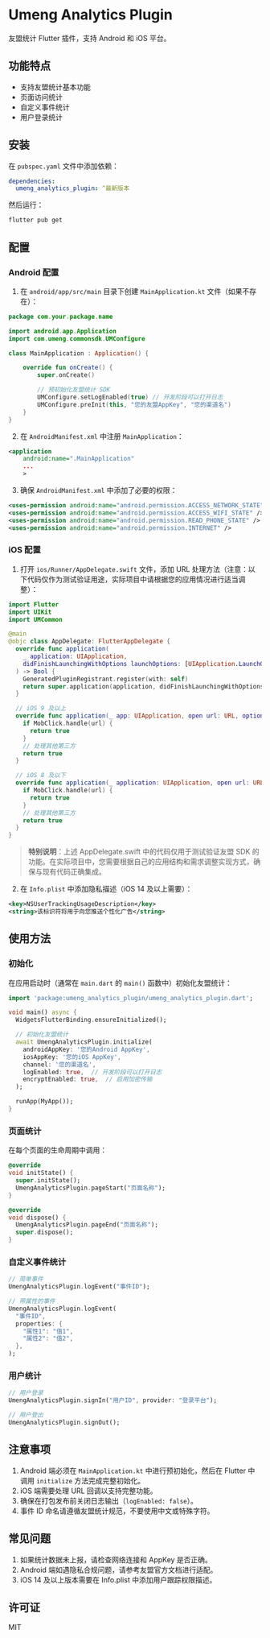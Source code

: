 # Umeng Analytics Plugin

友盟统计 Flutter 插件，支持 Android 和 iOS 平台。

## 功能特点

- 支持友盟统计基本功能
- 页面访问统计
- 自定义事件统计
- 用户登录统计

## 安装

在 `pubspec.yaml` 文件中添加依赖：

```yaml
dependencies:
  umeng_analytics_plugin: ^最新版本
```

然后运行：

```bash
flutter pub get
```

## 配置

### Android 配置

1. 在 `android/app/src/main` 目录下创建 `MainApplication.kt` 文件（如果不存在）：

```kotlin
package com.your.package.name

import android.app.Application
import com.umeng.commonsdk.UMConfigure

class MainApplication : Application() {

    override fun onCreate() {
        super.onCreate()

        // 预初始化友盟统计 SDK
        UMConfigure.setLogEnabled(true) // 开发阶段可以打开日志
        UMConfigure.preInit(this, "您的友盟AppKey", "您的渠道名")
    }
}
```

2. 在 `AndroidManifest.xml` 中注册 `MainApplication`：

```xml
<application
    android:name=".MainApplication"
    ...
    >
```

3. 确保 `AndroidManifest.xml` 中添加了必要的权限：

```xml
<uses-permission android:name="android.permission.ACCESS_NETWORK_STATE" />
<uses-permission android:name="android.permission.ACCESS_WIFI_STATE" />
<uses-permission android:name="android.permission.READ_PHONE_STATE" />
<uses-permission android:name="android.permission.INTERNET" />
```

### iOS 配置

1. 打开 `ios/Runner/AppDelegate.swift` 文件，添加 URL 处理方法（注意：以下代码仅作为测试验证用途，实际项目中请根据您的应用情况进行适当调整）：

```swift
import Flutter
import UIKit
import UMCommon

@main
@objc class AppDelegate: FlutterAppDelegate {
  override func application(
    _ application: UIApplication,
    didFinishLaunchingWithOptions launchOptions: [UIApplication.LaunchOptionsKey: Any]?
  ) -> Bool {
    GeneratedPluginRegistrant.register(with: self)
    return super.application(application, didFinishLaunchingWithOptions: launchOptions)
  }

  // iOS 9 及以上
  override func application(_ app: UIApplication, open url: URL, options: [UIApplication.OpenURLOptionsKey: Any] = [:]) -> Bool {
    if MobClick.handle(url) {
      return true
    }
    // 处理其他第三方
    return true
  }

  // iOS 8 及以下
  override func application(_ application: UIApplication, open url: URL, sourceApplication: String?, annotation: Any) -> Bool {
    if MobClick.handle(url) {
      return true
    }
    // 处理其他第三方
    return true
  }
}
```

> **特别说明**：上述 AppDelegate.swift 中的代码仅用于测试验证友盟 SDK 的功能。在实际项目中，您需要根据自己的应用结构和需求调整实现方式，确保与现有代码正确集成。

2. 在 `Info.plist` 中添加隐私描述（iOS 14 及以上需要）：

```xml
<key>NSUserTrackingUsageDescription</key>
<string>该标识符将用于向您推送个性化广告</string>
```

## 使用方法

### 初始化

在应用启动时（通常在 `main.dart` 的 `main()` 函数中）初始化友盟统计：

```dart
import 'package:umeng_analytics_plugin/umeng_analytics_plugin.dart';

void main() async {
  WidgetsFlutterBinding.ensureInitialized();

  // 初始化友盟统计
  await UmengAnalyticsPlugin.initialize(
    androidAppKey: '您的Android AppKey',
    iosAppKey: '您的iOS AppKey',
    channel: '您的渠道名',
    logEnabled: true,  // 开发阶段可以打开日志
    encryptEnabled: true,  // 启用加密传输
  );

  runApp(MyApp());
}
```

### 页面统计

在每个页面的生命周期中调用：

```dart
@override
void initState() {
  super.initState();
  UmengAnalyticsPlugin.pageStart("页面名称");
}

@override
void dispose() {
  UmengAnalyticsPlugin.pageEnd("页面名称");
  super.dispose();
}
```

### 自定义事件统计

```dart
// 简单事件
UmengAnalyticsPlugin.logEvent("事件ID");

// 带属性的事件
UmengAnalyticsPlugin.logEvent(
  "事件ID",
  properties: {
    "属性1": "值1",
    "属性2": "值2",
  },
);
```

### 用户统计

```dart
// 用户登录
UmengAnalyticsPlugin.signIn("用户ID", provider: "登录平台");

// 用户登出
UmengAnalyticsPlugin.signOut();
```

## 注意事项

1. Android 端必须在 `MainApplication.kt` 中进行预初始化，然后在 Flutter 中调用 `initialize` 方法完成完整初始化。
2. iOS 端需要处理 URL 回调以支持完整功能。
3. 确保在打包发布前关闭日志输出（`logEnabled: false`）。
4. 事件 ID 命名请遵循友盟统计规范，不要使用中文或特殊字符。

## 常见问题

1. 如果统计数据未上报，请检查网络连接和 AppKey 是否正确。
2. Android 端如遇隐私合规问题，请参考友盟官方文档进行适配。
3. iOS 14 及以上版本需要在 Info.plist 中添加用户跟踪权限描述。

## 许可证

MIT
